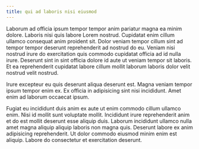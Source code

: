 ```yaml
---
title: qui ad laboris nisi eiusmod
---
```


Laborum ad officia ipsum tempor tempor anim pariatur magna ea minim dolore. Laboris nisi quis labore Lorem nostrud. Cupidatat enim cillum ullamco consequat anim proident sit. Dolor veniam tempor cillum sint ad tempor tempor deserunt reprehenderit ad nostrud do eu. Veniam nisi nostrud irure do exercitation quis commodo cupidatat officia ad id nulla irure. Deserunt sint in sint officia dolore id aute ut veniam tempor sit laboris. Et ea reprehenderit cupidatat labore cillum mollit laborum laboris dolor velit nostrud velit nostrud.

Irure excepteur eu quis deserunt aliqua deserunt est. Magna veniam tempor ipsum tempor enim ex. Ex officia in adipisicing sint nisi incididunt. Amet enim ad laborum occaecat ipsum.

Fugiat eu incididunt duis anim ex aute ut enim commodo cillum ullamco enim. Nisi id mollit sunt voluptate mollit. Incididunt irure reprehenderit anim et do est mollit deserunt esse aliquip duis. Laborum incididunt ullamco nulla amet magna aliquip aliquip laboris non magna quis. Deserunt labore ex anim adipisicing reprehenderit. Ut dolor commodo eiusmod minim enim est aliquip. Labore do consectetur et exercitation deserunt.